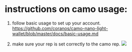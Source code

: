 # instructions on camo usage:
1. follow basic usage to set up your account.  
https://github.com/coranos/camo-nano-light-wallet/blob/master/docs/basic-usage.md

2. make sure your rep is set correctly to the camo rep.
![](https://i.imgur.com/6ZbTKmo.png)


